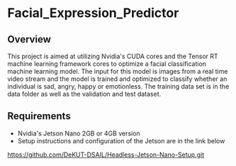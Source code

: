 # Facial_Expression_Predictor
## Overview
This project is aimed at utilizing Nvidia's CUDA cores and the Tensor RT machine learning framework cores to optimize a facial classification machine learning model.
The input for this model is images from a real time video stream and the model is trained and optimized to classify whether an individual is sad, angry, happy or emotionless.
The training data set is in the data folder as well as the validation and test dataset.
## Requirements
- Nvidia's Jetson Nano 2GB or 4GB version
- Setup instructions and configuration of the Jetson are in the link below 

https://github.com/DeKUT-DSAIL/Headless-Jetson-Nano-Setup.git

